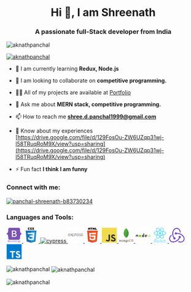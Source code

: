 

<!--
**Aknathpanchal/Aknathpanchal** is a ✨ _special_ ✨ repository because its `README.md` (this file) appears on your GitHub profile.

Here are some ideas to get you started:

- 🔭 I am currently working on ...

- 👯 I am looking to collaborate on ...
- 🤔 I am looking for help with ...
- 💬 Ask me about ...
- 📫 How to reach me: ...
- 😄 Pronouns: ...
- ⚡ Fun fact: ...
-->
<h1 align="center">Hi 👋, I am Shreenath</h1>
<h3 align="center">A passionate full-Stack developer from India</h3>

<p align="left"> <img src="https://komarev.com/ghpvc/?username=aknathpanchal&label=Profile%20views&color=0e75b6&style=flat" alt="aknathpanchal" /> </p>

<p align="left"> <a href="https://github.com/ryo-ma/github-profile-trophy"><img src="https://github-profile-trophy.vercel.app/?username=aknathpanchal" alt="aknathpanchal" /></a> </p>

- 🌱 I am currently learning **Redux, Node.js**

- 👯 I am looking to collaborate on **competitive programming.**

- 👨‍💻 All of my projects are available at <a href="https://shreenath-panchal-portfolio.netlify.app/" target="_blank">Portfolio </a>
- 💬 Ask me about **MERN stack, competitive programming.**

- 📫 How to reach me **shree.d.panchal1999@gmail.com**

- 📄 Know about my experiences [https://drive.google.com/file/d/129FosOu-ZW6UZqp31wj-l58TRuqRoM9X/view?usp=sharing](https://drive.google.com/file/d/129FosOu-ZW6UZqp31wj-l58TRuqRoM9X/view?usp=sharing)

- ⚡ Fun fact **I think I am funny**

<h3 align="left">Connect with me:</h3>
<p align="left">
<a href="https://linkedin.com/in/panchal-shreenath-b83730234" target="blank"><img align="center" src="https://raw.githubusercontent.com/rahuldkjain/github-profile-readme-generator/master/src/images/icons/Social/linked-in-alt.svg" alt="panchal-shreenath-b83730234" height="30" width="40" /></a>
</p>

<h3 align="left">Languages and Tools:</h3>
<p align="left"> <a href="https://getbootstrap.com" target="_blank" rel="noreferrer"> <img src="https://raw.githubusercontent.com/devicons/devicon/master/icons/bootstrap/bootstrap-plain-wordmark.svg" alt="bootstrap" width="40" height="40"/> </a> <a href="https://www.w3schools.com/css/" target="_blank" rel="noreferrer"> <img src="https://raw.githubusercontent.com/devicons/devicon/master/icons/css3/css3-original-wordmark.svg" alt="css3" width="40" height="40"/> </a> <a href="https://www.cypress.io" target="_blank" rel="noreferrer"> <img src="https://raw.githubusercontent.com/simple-icons/simple-icons/6e46ec1fc23b60c8fd0d2f2ff46db82e16dbd75f/icons/cypress.svg" alt="cypress" width="40" height="40"/> </a> <a href="https://expressjs.com" target="_blank" rel="noreferrer"> <img src="https://raw.githubusercontent.com/devicons/devicon/master/icons/express/express-original-wordmark.svg" alt="express" width="40" height="40"/> </a> <a href="https://www.w3.org/html/" target="_blank" rel="noreferrer"> <img src="https://raw.githubusercontent.com/devicons/devicon/master/icons/html5/html5-original-wordmark.svg" alt="html5" width="40" height="40"/> </a> <a href="https://developer.mozilla.org/en-US/docs/Web/JavaScript" target="_blank" rel="noreferrer"> <img src="https://raw.githubusercontent.com/devicons/devicon/master/icons/javascript/javascript-original.svg" alt="javascript" width="40" height="40"/> </a> <a href="https://www.mongodb.com/" target="_blank" rel="noreferrer"> <img src="https://raw.githubusercontent.com/devicons/devicon/master/icons/mongodb/mongodb-original-wordmark.svg" alt="mongodb" width="40" height="40"/> </a> <a href="https://nodejs.org" target="_blank" rel="noreferrer"> <img src="https://raw.githubusercontent.com/devicons/devicon/master/icons/nodejs/nodejs-original-wordmark.svg" alt="nodejs" width="40" height="40"/> </a> <a href="https://reactjs.org/" target="_blank" rel="noreferrer"> <img src="https://raw.githubusercontent.com/devicons/devicon/master/icons/react/react-original-wordmark.svg" alt="react" width="40" height="40"/> </a> <a href="https://redux.js.org" target="_blank" rel="noreferrer"> <img src="https://raw.githubusercontent.com/devicons/devicon/master/icons/redux/redux-original.svg" alt="redux" width="40" height="40"/> </a> <a href="https://www.typescriptlang.org/" target="_blank" rel="noreferrer"> <img src="https://raw.githubusercontent.com/devicons/devicon/master/icons/typescript/typescript-original.svg" alt="typescript" width="40" height="40"/> </a> </p>

<p><img align="left" src="https://github-readme-stats.vercel.app/api/top-langs?username=aknathpanchal&show_icons=true&locale=en&layout=compact" alt="aknathpanchal" /></p>

<p>&nbsp;<img align="center" src="https://github-readme-stats.vercel.app/api?username=aknathpanchal&show_icons=true&locale=en" alt="aknathpanchal" /></p>

<p><img align="center" src="https://github-readme-streak-stats.herokuapp.com/?user=aknathpanchal&" alt="aknathpanchal" /></p>
